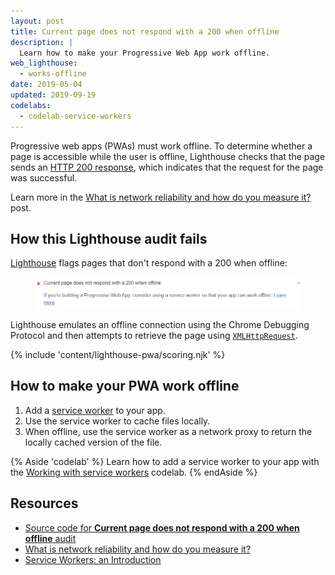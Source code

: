 ```yaml
---
layout: post
title: Current page does not respond with a 200 when offline
description: |
  Learn how to make your Progressive Web App work offline.
web_lighthouse:
  - works-offline
date: 2019-05-04
updated: 2019-09-19
codelabs:
  - codelab-service-workers
---
```


Progressive web apps (PWAs) must work offline.
To determine whether a page is accessible while the user is offline,
Lighthouse checks that the page sends an [HTTP&nbsp;200 response](https://developer.mozilla.org/en-US/docs/Web/HTTP/Status#Successful_responses),
which indicates that the request for the page was successful.

Learn more in the [What is network reliability and how do you measure it?](/network-connections-unreliable/) post.

## How this Lighthouse audit fails

[Lighthouse](https://developers.google.com/web/tools/lighthouse/)
flags pages that don't respond with a 200 when offline:

<figure class="w-figure">
  <img class="w-screenshot" src="works-offline.png" alt="Lighthouse audit showing page doesn't respond with a 200 when offline">
</figure>

Lighthouse emulates an offline connection using the Chrome Debugging Protocol
and then attempts to retrieve the page using [`XMLHttpRequest`](https://developer.mozilla.org/en-US/docs/Web/API/XMLHttpRequest).

{% include 'content/lighthouse-pwa/scoring.njk' %}

## How to make your PWA work offline

1. Add a [service worker](https://developers.google.com/web/fundamentals/primers/service-workers) to your app.
2. Use the service worker to cache files locally.
3. When offline, use the service worker as a network proxy to return the
   locally cached version of the file.

{% Aside 'codelab' %}
Learn how to add a service worker to your app
with the [Working with service workers](/codelab-service-workers) codelab.
{% endAside %}

## Resources

- [Source code for **Current page does not respond with a 200 when offline** audit](https://github.com/GoogleChrome/lighthouse/blob/master/lighthouse-core/audits/works-offline)
- [What is network reliability and how do you measure it?](/network-connections-unreliable/)
- [Service Workers: an Introduction](https://developers.google.com/web/fundamentals/primers/service-workers)
